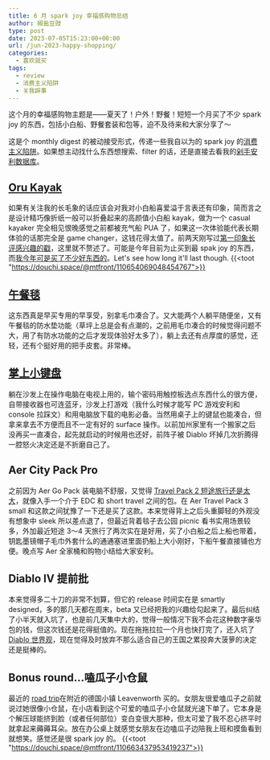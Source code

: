 ```yaml
---
title: 6 月 spark joy 幸福感购物总结
author: 椒盐豆豉
type: post
date: 2023-07-05T15:23:00+00:00
url: /jun-2023-happy-shopping/
categories:
  - 喜欢就买
tags:
  - review
  - 消费主义陷阱
  - 关我辟事
---
```


这个月的幸福感购物主题是——夏天了！户外！野餐！短短一个月买了不少 spark joy 的东西，包括小白船、野餐套装和包等，迫不及待来和大家分享了～

这是个 monthly digest 的被动接受形式，传递一些我自以为的 spark joy 的[消费主义陷阱](../tags/消费主义陷阱)。如果想主动找什么东西想搜索、filter 的话，还是直接去看我的[剁手安利数据库](https://mtfront.notion.site/mtfront/mtfront-shopping-reviews-e568ee6ebaa44b5da146cbe4ac4663eb)。

<!--more-->

## [Oru Kayak](https://amzn.to/44qXAiA)
如果有关注我的长毛象的话应该会对我对小白船喜爱溢于言表还有印象，简而言之是设计精巧像折纸一般可以折叠起来的高颜值小白船 kayak，做为一个 casual kayaker 完全相见恨晚感觉之前都被充气船 PUA 了，如果这一次体验能代表长期体验的话那完全是 game changer，这钱花得太值了。前两天刚写过[第一印象长评感兴趣的戳](../oru-kayak-first-impression/)，这里就不赘述了。可能是今年目前为止买到最 spak joy 的东西，而[我今年可是买了不少好东西的](../recent-happy-shopping/)。Let's see how long it'll last though.
{{<toot "https://douchi.space/@mtfront/110654069048454767">}}

## [午餐毯](https://amzn.to/3JI3qnO)
这东西真是早买专用的早享受，别拿毛巾凑合了。又大能两个人躺平随便坐，又有午餐毯的防水垫功能（草坪上总是会有点潮的，之前用毛巾凑合的时候觉得问题不大，用了有防水功能的之后才发现体验好太多了），躺上去还有点厚度的感觉，还轻，还有个挺好用的把手皮套。非常棒。

## [掌上小键盘](https://amzn.to/3JCAXj1)
躺在沙发上在操作电脑在电视上用的，输个密码用触控板选点东西什么的很方便，自带接收器也可连蓝牙，沙发上打游戏（我什么时候才能写 PC 游戏安利和 console 拉踩文）和用电脑放下载的电影必备。当然用桌子上的键鼠也能凑合，但拿来拿去不方便而且不一定有好的 surface 操作。以前加州家里有一个搬家之后没再买一直凑合，起先就启动的时候用也还好，前阵子被 Diablo 坏掉几次折腾得一腔怒火决定还是不折磨自己了。

## Aer City Pack Pro
之前因为 Aer Go Pack 装电脑不舒服，又觉得 [Travel Pack 2 短途旅行还是太大](../one-bag-travel-2-years-in/)，就像入手一个介于 EDC 和 short travel 之间的包。在 Aer Travel Pack 3 small 和这款之间犹豫了一下还是买了这款。本来觉得背上之后头重脚轻的外观没有想象中 sleek 所以差点退了，但最近背着毯子去公园 picnic 看书实用场景较多，外加最近短途 3～4 天旅行了两次实在是好用，买了小白船之后上船也带着，钥匙墨镜帽子毛巾外套什么的通通塞进里面扔船上大小刚好，下船午餐直接铺也方便。晚点写 Aer 全家桶和购物小结给大家安利。

## Diablo IV 提前批
本来觉得多二十刀的非常不划算，但它的 release 时间实在是 smartly designed，多的那几天都在周末，beta 又已经把我的兴趣给勾起来了。最后纠结了小半天就入坑了，也是前几天集中大的，觉得一般情况下我不会花这种数字豪华包的钱，但这次钱还是花得挺值的。现在拖拖拉拉一个月也快打完了，还入坑了 [Diablo 世界观](https://youtu.be/dU-iUokAFzw)，现在觉得及时放弃不那么适合自己的王国之累投奔大菠萝的决定还是挺棒的。

## Bonus round...嗑瓜子小仓鼠
最近的 [road trip](../2023-summer-road-trip/)在附近的德国小镇 Leavenworth 买的。女朋友很爱嗑瓜子之前就说过她很像小仓鼠，在小店看到这个可爱的嗑瓜子小仓鼠就光速下单了。它本身是个解压球能挤到脸（或者任何部位）变白变很大那种，但太可爱了我不忍心挤平时就拿起来薅薅耳朵。放在办公桌上就感觉女朋友在边嗑瓜子边陪我上班和摸鱼看到就想笑。感觉还是很 spark joy 的。
{{<toot "https://douchi.space/@mtfront/110663437953419237">}}

